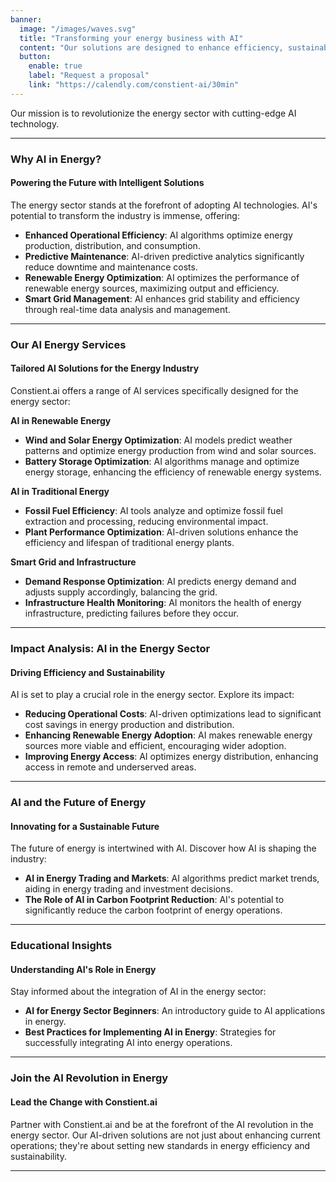 ```yaml
---
banner:
  image: "/images/waves.svg"
  title: "Transforming your energy business with AI"
  content: "Our solutions are designed to enhance efficiency, sustainability, and profitability in the energy industry."
  button:
    enable: true
    label: "Request a proposal"
    link: "https://calendly.com/constient-ai/30min"
---
```



Our mission is to revolutionize the energy sector with cutting-edge AI technology. 

---

### Why AI in Energy?
#### Powering the Future with Intelligent Solutions

The energy sector stands at the forefront of adopting AI technologies. AI's potential to transform the industry is immense, offering:

- **Enhanced Operational Efficiency**: AI algorithms optimize energy production, distribution, and consumption.
- **Predictive Maintenance**: AI-driven predictive analytics significantly reduce downtime and maintenance costs.
- **Renewable Energy Optimization**: AI optimizes the performance of renewable energy sources, maximizing output and efficiency.
- **Smart Grid Management**: AI enhances grid stability and efficiency through real-time data analysis and management.

---

### Our AI Energy Services
#### Tailored AI Solutions for the Energy Industry

Constient.ai offers a range of AI services specifically designed for the energy sector:

**AI in Renewable Energy**
- **Wind and Solar Energy Optimization**: AI models predict weather patterns and optimize energy production from wind and solar sources.
- **Battery Storage Optimization**: AI algorithms manage and optimize energy storage, enhancing the efficiency of renewable energy systems.

**AI in Traditional Energy**
- **Fossil Fuel Efficiency**: AI tools analyze and optimize fossil fuel extraction and processing, reducing environmental impact.
- **Plant Performance Optimization**: AI-driven solutions enhance the efficiency and lifespan of traditional energy plants.

**Smart Grid and Infrastructure**
- **Demand Response Optimization**: AI predicts energy demand and adjusts supply accordingly, balancing the grid.
- **Infrastructure Health Monitoring**: AI monitors the health of energy infrastructure, predicting failures before they occur.

---

### Impact Analysis: AI in the Energy Sector
#### Driving Efficiency and Sustainability

AI is set to play a crucial role in the energy sector. Explore its impact:

- **Reducing Operational Costs**: AI-driven optimizations lead to significant cost savings in energy production and distribution.
- **Enhancing Renewable Energy Adoption**: AI makes renewable energy sources more viable and efficient, encouraging wider adoption.
- **Improving Energy Access**: AI optimizes energy distribution, enhancing access in remote and underserved areas.

---

### AI and the Future of Energy
#### Innovating for a Sustainable Future

The future of energy is intertwined with AI. Discover how AI is shaping the industry:

- **AI in Energy Trading and Markets**: AI algorithms predict market trends, aiding in energy trading and investment decisions.
- **The Role of AI in Carbon Footprint Reduction**: AI's potential to significantly reduce the carbon footprint of energy operations.

---

### Educational Insights
#### Understanding AI's Role in Energy

Stay informed about the integration of AI in the energy sector:

- **AI for Energy Sector Beginners**: An introductory guide to AI applications in energy.
- **Best Practices for Implementing AI in Energy**: Strategies for successfully integrating AI into energy operations.

---

### Join the AI Revolution in Energy
#### Lead the Change with Constient.ai

Partner with Constient.ai and be at the forefront of the AI revolution in the energy sector. Our AI-driven solutions are not just about enhancing current operations; they're about setting new standards in energy efficiency and sustainability.

---

